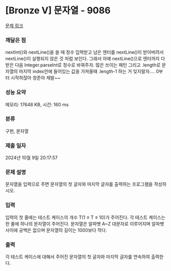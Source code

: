 # [Bronze V] 문자열 - 9086 

[문제 링크](https://www.acmicpc.net/problem/9086) 

### 깨달은 점
nextInt()와 nextLine()을 쓸 때 정수 입력받고 남은 엔터를 nextLine()이 받아버려서 nextLine()이 실행되지 않은 것 처럼 보인다.
그래서 아예 nextLine()으로 엔터까지 다 받은 다음 Integer.parseInt로 정수로 바꿔주자. 많은 쓰이는 패턴
그리고 .length로 문자열의 마지막 index안에 들어있는 값을 가져올때 .length-1 하는 거 잊지말자.... 0부터 시작하잖아 창준아 제발~~

### 성능 요약

메모리: 17648 KB, 시간: 160 ms

### 분류

구현, 문자열

### 제출 일자

2024년 10월 9일 20:17:57

### 문제 설명

<p>문자열을 입력으로 주면 문자열의 첫 글자와 마지막 글자를 출력하는 프로그램을 작성하시오.</p>

### 입력 

 <p>입력의 첫 줄에는 테스트 케이스의 개수 T(1 ≤ T ≤ 10)가 주어진다. 각 테스트 케이스는 한 줄에 하나의 문자열이 주어진다. 문자열은 알파벳 A~Z 대문자로 이루어지며 알파벳 사이에 공백은 없으며 문자열의 길이는 1000보다 작다.</p>

### 출력 

 <p>각 테스트 케이스에 대해서 주어진 문자열의 첫 글자와 마지막 글자를 연속하여 출력한다.</p>

